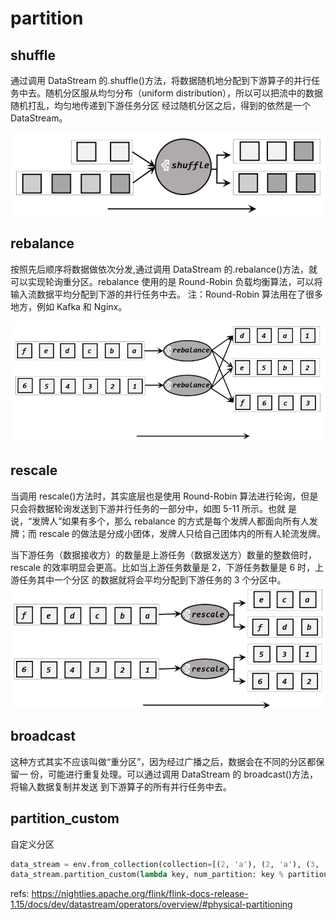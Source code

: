 # partition


## shuffle
通过调用 DataStream 的.shuffle()方法，将数据随机地分配到下游算子的并行任务中去。随机分区服从均匀分布（uniform distribution），所以可以把流中的数据随机打乱，均匀地传递到下游任务分区
经过随机分区之后，得到的依然是一个 DataStream。 

![](./partition/1.png)


## rebalance
按照先后顺序将数据做依次分发,通过调用 DataStream 的.rebalance()方法，就可以实现轮询重分区。rebalance
使用的是 Round-Robin 负载均衡算法，可以将输入流数据平均分配到下游的并行任务中去。 
注：Round-Robin 算法用在了很多地方，例如 Kafka 和 Nginx。 

![](./partition/2.png)

## rescale
当调用 rescale()方法时，其实底层也是使用 Round-Robin
算法进行轮询，但是只会将数据轮询发送到下游并行任务的一部分中，如图 5-11 所示。也就
是说，“发牌人”如果有多个，那么 rebalance 的方式是每个发牌人都面向所有人发牌；而 rescale
的做法是分成小团体，发牌人只给自己团体内的所有人轮流发牌。

当下游任务（数据接收方）的数量是上游任务（数据发送方）数量的整数倍时，rescale
的效率明显会更高。比如当上游任务数量是 2，下游任务数量是 6 时，上游任务其中一个分区
的数据就将会平均分配到下游任务的 3 个分区中。
![](./partition/3.png)

## broadcast
这种方式其实不应该叫做“重分区”，因为经过广播之后，数据会在不同的分区都保留一
份，可能进行重复处理。可以通过调用 DataStream 的 broadcast()方法，将输入数据复制并发送
到下游算子的所有并行任务中去。


## partition_custom
自定义分区
```python
data_stream = env.from_collection(collection=[(2, 'a'), (2, 'a'), (3, 'b')])
data_stream.partition_custom(lambda key, num_partition: key % partition, lambda x: x[0])
```

refs:
https://nightlies.apache.org/flink/flink-docs-release-1.15/docs/dev/datastream/operators/overview/#physical-partitioning
